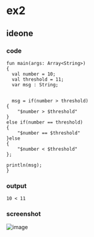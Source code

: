 # ex2
## ideone
### code
  
    fun main(args: Array<String>) 
    {
	  val number = 10;
	  val threshold = 11;
	  var msg : String;
	
	
	  msg = if(number > threshold)
    {
    	"$number > $threshold"
    }
    else if(number == threshold)
    {
    	"$number == $threshold"
    }else
    {
    	"$number < $threshold"
    };
    
    println(msg);
    }
### output
    10 < 11
### screenshot
![image](https://github.com/40843245/Kotlin_Code_Practice/assets/75050655/23db4d32-a27e-4d5f-8f9f-6c307cd26498)


    
